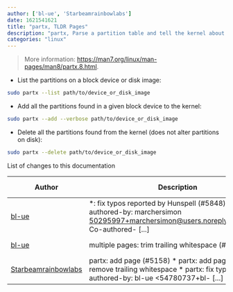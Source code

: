 ```yaml
---
author: ['bl-ue', 'Starbeamrainbowlabs']
date: 1621541621
title: "partx, TLDR Pages"
description: "partx, Parse a partition table and tell the kernel about it."
categories: "linux"
---
```

> More information: <https://man7.org/linux/man-pages/man8/partx.8.html>.

- List the partitions on a block device or disk image:

```bash
sudo partx --list path/to/device_or_disk_image
```

- Add all the partitions found in a given block device to the kernel:

```bash
sudo partx --add --verbose path/to/device_or_disk_image
```

- Delete all the partitions found from the kernel (does not alter partitions on disk):

```bash
sudo partx --delete path/to/device_or_disk_image
```
List of changes to this documentation


Author | Description | ISO 8601 Date | GitHub link
------|-----|-----|-----
[bl-ue](mailto:54780737+bl-ue@users.noreply.github.com) | *: fix typos reported by Hunspell (#5848) Co-authored-by: marchersimon <50295997+marchersimon@users.noreply.github.com> Co-authored- [...] | 2021-05-20T22:13:41 | [8ebd171d6f00](https://github.com/tldr-pages/tldr/commit/8ebd171d6f001698709fefc02b1fd5cc9f3a99c4)
[bl-ue](mailto:54780737+bl-ue@users.noreply.github.com) | multiple pages: trim trailing whitespace (#5213) | 2021-01-31T22:16:00 | [d679ad10161d](https://github.com/tldr-pages/tldr/commit/d679ad10161dd1fe7e0dd2a62358869df2a32080)
[Starbeamrainbowlabs](mailto:sbrl@starbeamrainbowlabs.com) | partx: add page (#5158) * partx: add page * partx: remove trailing whitespace * partx: fix typo Co-authored-by: bl-ue <54780737+bl- [...] | 2021-01-22T23:59:31 | [24e64160b951](https://github.com/tldr-pages/tldr/commit/24e64160b95116459800bef1378a64b3a4b72c02)

